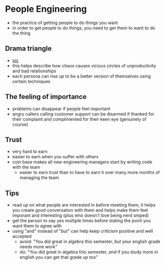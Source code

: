 # People Engineering

- the practice of getting people to do things you want
- in order to get people to do things, you need to get them to want to do the thing

## Drama triangle
- [pic](https://i0.wp.com/www.helpingwritersbecomeauthors.com/wp-content/uploads/2020/09/Drama-Triangle-The-Empowerment-Dynamic.jpg?ssl=1)
- this helps describe how chaos causes vicious circles of unproductivity and bad relationships
- each persona can rise up to be a better version of themselves using certain techniques

## The feeling of importance
- problems can disappear if people feel important
- angry callers calling customer support can be disarmed if thanked for their complaint and complimented for their keen eye (genuinely of course)

## Trust
- very hard to earn
- easier to earn when you suffer with others
- coin base makes all new engineering managers start by writing code with the team
  - easier to earn trust than to have to earn it over many more months of managing the team

## Tips
- read up on what people are interested in before meeting them; it helps you create good conversation with them and helps make them feel imporant and interesting (plus who doesn't love being nerd sniped)
- get the person to say yes multiple times before stating the point you want them to agree with
- using "and" instead of "but" can help keep criticism positive and well accepted
  - avoid: "You did great in algebra this semester, _but_ your english grade needs more work"
  - do: "You did great in algebra this semester, _and_ if you study more in english you can get that grade up too"